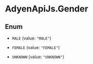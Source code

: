 # AdyenApiJs.Gender

## Enum


* `MALE` (value: `"MALE"`)

* `FEMALE` (value: `"FEMALE"`)

* `UNKNOWN` (value: `"UNKNOWN"`)


